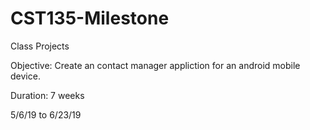 # CST135-Milestone

Class Projects

Objective: Create an contact manager appliction for an android mobile device.

Duration: 7 weeks

5/6/19 to 6/23/19
